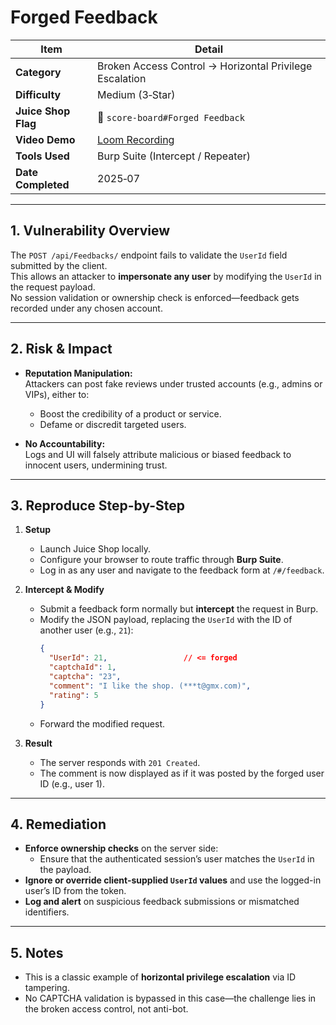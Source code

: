 # Forged Feedback 

| Item              | Detail                                                                 |
|-------------------|------------------------------------------------------------------------|
| **Category**      | Broken Access Control → Horizontal Privilege Escalation                |
| **Difficulty**    | Medium (3‑Star)                                                         |
| **Juice Shop Flag** | 🎯 `score-board#Forged Feedback`                                      |
| **Video Demo**    | [Loom Recording](https://www.loom.com/share/a740a5ef424e4c4985a02cdcbe4761d6?sid=6e2ab31e-a2c2-439f-a5b9-caf40871707b) |
| **Tools Used**    | Burp Suite (Intercept / Repeater)                                      |
| **Date Completed**| 2025‑07    
---

## 1. Vulnerability Overview

The `POST /api/Feedbacks/` endpoint fails to validate the `UserId` field submitted by the client.  
This allows an attacker to **impersonate any user** by modifying the `UserId` in the request payload.  
No session validation or ownership check is enforced—feedback gets recorded under any chosen account.

---

## 2. Risk & Impact

- **Reputation Manipulation:**  
  Attackers can post fake reviews under trusted accounts (e.g., admins or VIPs), either to:
  - Boost the credibility of a product or service.
  - Defame or discredit targeted users.

- **No Accountability:**  
  Logs and UI will falsely attribute malicious or biased feedback to innocent users, undermining trust.

---

## 3. Reproduce Step-by-Step

1. **Setup**
   - Launch Juice Shop locally.
   - Configure your browser to route traffic through **Burp Suite**.
   - Log in as any user and navigate to the feedback form at `/#/feedback`.

2. **Intercept & Modify**
   - Submit a feedback form normally but **intercept** the request in Burp.
   - Modify the JSON payload, replacing the `UserId` with the ID of another user (e.g., `21`):
     ```json
     {
       "UserId": 21,                 // <= forged
       "captchaId": 1,
       "captcha": "23",
       "comment": "I like the shop. (***t@gmx.com)",
       "rating": 5
     }
     ```
   - Forward the modified request.

3. **Result**
   - The server responds with `201 Created`.
   - The comment is now displayed as if it was posted by the forged user ID (e.g., user 1).

---

## 4. Remediation

- **Enforce ownership checks** on the server side:
  - Ensure that the authenticated session’s user matches the `UserId` in the payload.
- **Ignore or override client-supplied `UserId` values** and use the logged-in user’s ID from the token.
- **Log and alert** on suspicious feedback submissions or mismatched identifiers.

---

## 5. Notes

- This is a classic example of **horizontal privilege escalation** via ID tampering.
- No CAPTCHA validation is bypassed in this case—the challenge lies in the broken access control, not anti-bot.
